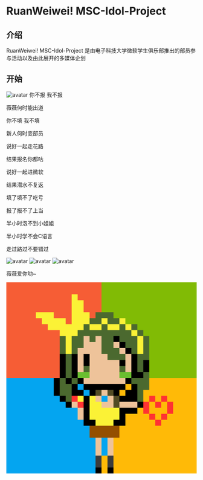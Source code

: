 # RuanWeiwei! MSC-Idol-Project

## 介绍

RuanWeiwei! MSC-Idol-Project 是由电子科技大学微软学生俱乐部推出的部员参与活动以及由此展开的多媒体企划

## 开始

![avatar](src/rww001.jpeg)
你不报 我不报

薇薇何时能出道

你不填 我不填

新人何时变部员

说好一起走花路

结果报名你都咕

说好一起进微软

结果潜水不复返

填了填不了吃亏

报了报不了上当

半小时泡不到小姐姐

半小时学不会C语言

走过路过不要错过

![avatar](src/rww000.jpeg)
![avatar](src/rww003.jpeg)
![avatar](src/rww006.png)

薇薇爱你哟~

![avatar](src/pixel_version/ruanWeiWei_32px_preview.png)